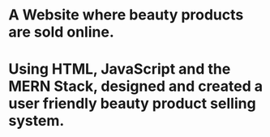 # A Website where beauty products are sold online.
# Using HTML, JavaScript and the MERN Stack, designed and created a user friendly beauty product selling system.
 

